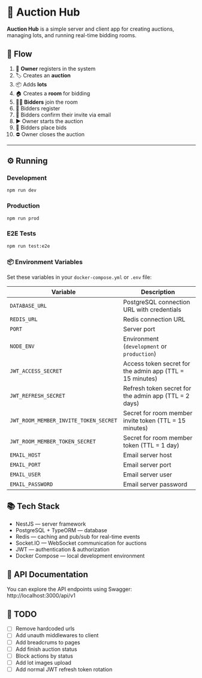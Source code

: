 # 🏦 Auction Hub

**Auction Hub** is a simple server and client app for creating auctions, managing lots, and running real-time bidding rooms.

## 🚀 Flow

1. 👤 **Owner** registers in the system
2. 🏷️ Creates an **auction**
3. 📦 Adds **lots**
4. 🏠 Creates a **room** for bidding
5. 🙋‍♂️ **Bidders** join the room
6. 📝 Bidders register
7. 📧 Bidders confirm their invite via email
8. ▶️ Owner starts the auction
9. 💸 Bidders place bids
10. ⛔ Owner closes the auction

---

## ⚙️ Running

### Development
```bash
npm run dev
```

### Production
```bash
npm run prod
```

### E2E Tests
```bash
npm run test:e2e
```

### 📦 Environment Variables

Set these variables in your `docker-compose.yml` or `.env` file:

| Variable                              | Description                                              |
| ------------------------------------- | -------------------------------------------------------- |
| `DATABASE_URL`                        | PostgreSQL connection URL with credentials               |
| `REDIS_URL`                           | Redis connection URL                                     |
| `PORT`                                | Server port                                              |
| `NODE_ENV`                            | Environment (`development` or `production`)              |
| `JWT_ACCESS_SECRET`                   | Access token secret for the admin app (TTL = 15 minutes) |
| `JWT_REFRESH_SECRET`                  | Refresh token secret for the admin app (TTL = 2 days)    |
| `JWT_ROOM_MEMBER_INVITE_TOKEN_SECRET` | Secret for room member invite token (TTL = 15 minutes)   |
| `JWT_ROOM_MEMBER_TOKEN_SECRET`        | Secret for room member token (TTL = 1 day)               |
| `EMAIL_HOST`                          | Email server host                                        |
| `EMAIL_PORT`                          | Email server port                                        |
| `EMAIL_USER`                          | Email server user                                        |
| `EMAIL_PASSWORD`                      | Email server password                                    |


## 📚 Tech Stack
- NestJS — server framework
- PostgreSQL + TypeORM — database
- Redis — caching and pub/sub for real-time events
- Socket.IO — WebSocket communication for auctions
- JWT — authentication & authorization
- Docker Compose — local development environment

## 📄 API Documentation

You can explore the API endpoints using Swagger:  
http://localhost:3000/api/v1

## 📌 TODO
- [ ] Remove hardcoded urls
- [ ] Add unauth middlewares to client
- [ ] Add breadcrums to pages
- [ ] Add finish auction status
- [ ] Block actions by status
- [ ] Add lot images upload
- [ ] Add normal JWT refresh token rotation
